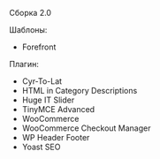 Сборка 2.0

Шаблоны:
- Forefront

Плагин:
- Cyr-To-Lat
- HTML in Category Descriptions
- Huge IT Slider
- TinyMCE Advanced
- WooCommerce
- WooCommerce Checkout Manager
- WP Header Footer
- Yoast SEO
